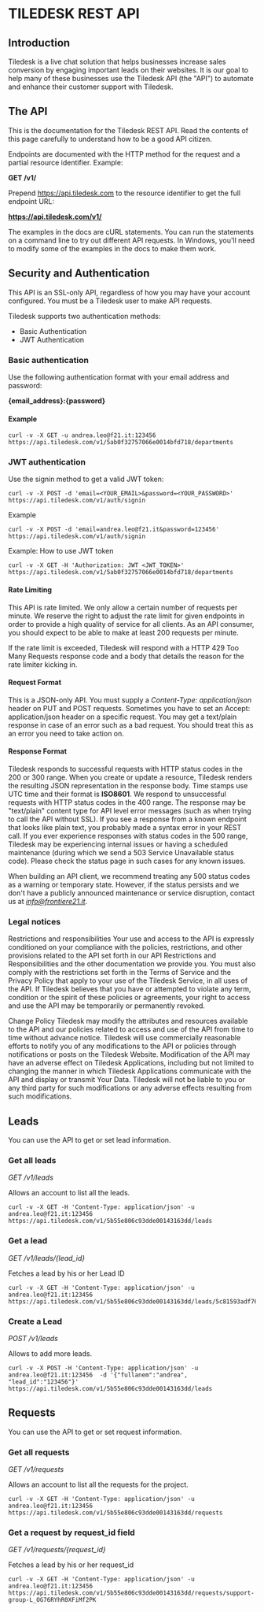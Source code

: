 # TILEDESK REST API

## Introduction

Tiledesk is a live chat solution that helps businesses increase sales conversion by engaging important leads on their websites. It is our goal to help many of these businesses use the Tiledesk API (the "API") to automate and enhance their customer support with Tiledesk.

## The API
This is the documentation for the Tiledesk REST API. Read the contents of this page carefully to understand how to be a good API citizen.

Endpoints are documented with the HTTP method for the request and a partial resource identifier. Example:

**GET /v1/**

Prepend https://api.tiledesk.com to the resource identifier to get the full endpoint URL:

**https://api.tiledesk.com/v1/**

The examples in the docs are cURL statements. You can run the statements on a command line to try out different API requests. In Windows, you'll need to modify some of the examples in the docs to make them work.

## Security and Authentication
This API is an SSL-only API, regardless of how you may have your account configured. You must be a Tiledesk user to make API requests.

Tiledesk supports two authentication methods:
* Basic Authentication
* JWT Authentication

### Basic authentication

Use the following authentication format with your email address and password:

**{email_address}:{password}**

#### Example

```
curl -v -X GET -u andrea.leo@f21.it:123456 https://api.tiledesk.com/v1/5ab0f32757066e0014bfd718/departments
```


### JWT authentication

Use the signin method to get a valid JWT token:

```
curl -v -X POST -d 'email=<YOUR_EMAIL>&password=<YOUR_PASSWORD>' https://api.tiledesk.com/v1/auth/signin
```

Example

```
curl -v -X POST -d 'email=andrea.leo@f21.it&password=123456' https://api.tiledesk.com/v1/auth/signin
```

Example: How to use JWT token

```
curl -v -X GET -H 'Authorization: JWT <JWT_TOKEN>' https://api.tiledesk.com/v1/5ab0f32757066e0014bfd718/departments
```


#### Rate Limiting
This API is rate limited. We only allow a certain number of requests per minute. We reserve the right to adjust the rate limit for given endpoints in order to provide a high quality of service for all clients. As an API consumer, you should expect to be able to make at least 200 requests per minute.

If the rate limit is exceeded, Tiledesk will respond with a HTTP 429 Too Many Requests response code and a body that details the reason for the rate limiter kicking in.

#### Request Format
This is a JSON-only API. You must supply a *Content-Type: application/json* header on PUT and POST requests. Sometimes you have to set an Accept: application/json header on a specific request. You may get a text/plain response in case of an error such as a bad request. You should treat this as an error you need to take action on.

#### Response Format
Tiledesk responds to successful requests with HTTP status codes in the 200 or 300 range. 
When you create or update a resource, Tiledesk renders the resulting JSON representation in the response body.
Time stamps use UTC time and their format is **ISO8601**.
We respond to unsuccessful requests with HTTP status codes in the 400 range. The response may be "text/plain" content type for API level error messages (such as when trying to call the API without SSL). If you see a response from a known endpoint that looks like plain text, you probably made a syntax error in your REST call. If you ever experience responses with status codes in the 500 range, Tiledesk may be experiencing internal issues or having a scheduled maintenance (during which we send a 503 Service Unavailable status code). Please check the status page in such cases for any known issues.

When building an API client, we recommend treating any 500 status codes as a warning or temporary state. However, if the status persists and we don't have a publicly announced maintenance or service disruption, contact us at *info@frontiere21.it*.


### Legal notices
Restrictions and responsibilities
Your use and access to the API is expressly conditioned on your compliance with the policies, restrictions, and other provisions related to the API set forth in our API Restrictions and Responsibilities and the other documentation we provide you. You must also comply with the restrictions set forth in the Terms of Service and the Privacy Policy that apply to your use of the Tiledesk Service, in all uses of the API. If Tiledesk believes that you have or attempted to violate any term, condition or the spirit of these policies or agreements, your right to access and use the API may be temporarily or permanently revoked.

Change Policy
Tiledesk may modify the attributes and resources available to the API and our policies related to access and use of the API from time to time without advance notice. Tiledesk will use commercially reasonable efforts to notify you of any modifications to the API or policies through notifications or posts on the Tiledesk Website. Modification of the API may have an adverse effect on Tiledesk Applications, including but not limited to changing the manner in which Tiledesk Applications communicate with the API and display or transmit Your Data. Tiledesk will not be liable to you or any third party for such modifications or any adverse effects resulting from such modifications.


## Leads
You can use the API to get or set lead information.

### Get all leads
*GET /v1/leads*

Allows an account to list all the leads.

```
curl -v -X GET -H 'Content-Type: application/json' -u andrea.leo@f21.it:123456 https://api.tiledesk.com/v1/5b55e806c93dde00143163dd/leads
```

### Get a lead
*GET /v1/leads/{lead_id}*

Fetches a lead by his or her Lead ID

```
curl -v -X GET -H 'Content-Type: application/json' -u andrea.leo@f21.it:123456 https://api.tiledesk.com/v1/5b55e806c93dde00143163dd/leads/5c81593adf767b0017d1aa66
```


### Create a Lead
*POST /v1/leads*

Allows to add more leads.

```
curl -v -X POST -H 'Content-Type: application/json' -u andrea.leo@f21.it:123456  -d '{"fullanem":"andrea", "lead_id":"123456"}' https://api.tiledesk.com/v1/5b55e806c93dde00143163dd/leads
```



## Requests
You can use the API to get or set request information.


### Get all requests
*GET /v1/requests*

Allows an account to list all the requests for the project.


```
curl -v -X GET -H 'Content-Type: application/json' -u andrea.leo@f21.it:123456 https://api.tiledesk.com/v1/5b55e806c93dde00143163dd/requests
```



### Get a request by request_id field
*GET /v1/requests/{request_id}*

Fetches a lead by his or her request_id

```
curl -v -X GET -H 'Content-Type: application/json' -u andrea.leo@f21.it:123456 https://api.tiledesk.com/v1/5b55e806c93dde00143163dd/requests/support-group-L_OG76RYhR0XFiMf2PK
```




